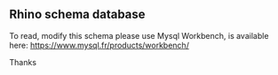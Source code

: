 ## Rhino schema database

To read, modify this schema please use Mysql Workbench, is available here: https://www.mysql.fr/products/workbench/

Thanks